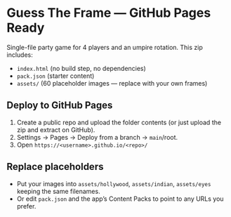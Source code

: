 # Guess The Frame — GitHub Pages Ready

Single-file party game for 4 players and an umpire rotation. This zip includes:
- `index.html` (no build step, no dependencies)
- `pack.json` (starter content)
- `assets/` (60 placeholder images — replace with your own frames)

## Deploy to GitHub Pages
1. Create a public repo and upload the folder contents (or just upload the zip and extract on GitHub).
2. Settings → Pages → Deploy from a branch → `main`/root.
3. Open `https://<username>.github.io/<repo>/`

## Replace placeholders
- Put your images into `assets/hollywood`, `assets/indian`, `assets/eyes` keeping the same filenames.
- Or edit `pack.json` and the app’s Content Packs to point to any URLs you prefer.
